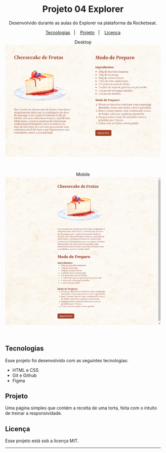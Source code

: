 <h1 align="center"> Projeto 04 Explorer </h1>

<p align="center">
Desenvolvido durante as aulas do Explorer na plataforma da Rocketseat.
</p>

<p align="center">
  <a href="#-tecnologias">Tecnologias</a>&nbsp;&nbsp;&nbsp;|&nbsp;&nbsp;&nbsp;
  <a href="#-projeto">Projeto</a>&nbsp;&nbsp;&nbsp;|&nbsp;&nbsp;&nbsp;
  <a href="#memo-licença">Licença</a>
</p>

<p align="center">
  Desktop
  <img alt="Preview" src=".github/preview.png">
</p>
</br>
<p align="center">
  Mobile
  <img alt="Mobile" src=".github/mobile.png">
</p>

<br>

## Tecnologias

Esse projeto foi desenvolvido com as seguintes tecnologias:

- HTML e CSS
- Git e Github
- Figma

## Projeto

Uma página simples que contém a receita de uma torta, feita com o intuito de treinar a responsividade.

## Licença

Esse projeto está sob a licença MIT.

---

